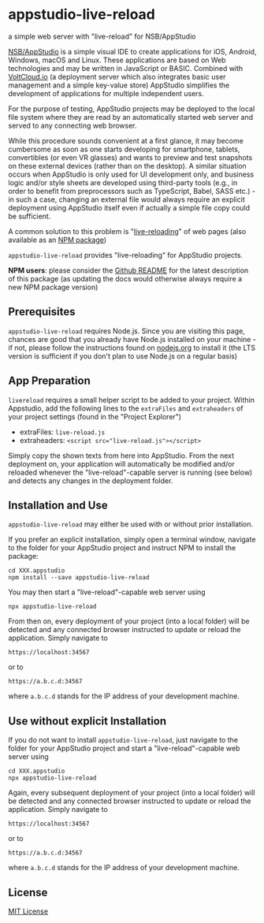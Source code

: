 # appstudio-live-reload #

a simple web server with "live-reload" for NSB/AppStudio

[NSB/AppStudio](https://www.nsbasic.com/) is a simple visual IDE to create applications for iOS, Android, Windows, macOS and Linux. These applications are based on Web technologies and may be written in JavaScript or BASIC. Combined with [VoltCloud.io](https://voltcloud.io/) (a deployment server which also integrates basic user management and a simple key-value store) AppStudio simplifies the development of applications for multiple independent users.

For the purpose of testing, AppStudio projects may be deployed to the local file system where they are read by an automatically started web server and served to any connecting web browser.

While this procedure sounds convenient at a first glance, it may become cumbersome as soon as one starts developing for smartphone, tablets, convertibles (or even VR glasses) and wants to preview and test snapshots on these external devices (rather than on the desktop). A similar situation occurs when AppStudio is only used for UI development only, and business logic and/or style sheets are developed using third-party tools (e.g., in order to benefit from preprocessors such as TypeScript, Babel, SASS etc.) - in such a case, changing an external file would always require an explicit deployment using AppStudio itself even if actually a simple file copy could be sufficient.

A common solution to this problem is "[live-reloading](http://livereload.com/)" of web pages (also available as an [NPM package](https://www.npmjs.com/package/livereload))

`appstudio-live-reload` provides "live-reloading" for AppStudio projects.

**NPM users**: please consider the [Github README](https://github.com/rozek/appstudio-live-reload/blob/main/README.md) for the latest description of this package (as updating the docs would otherwise always require a new NPM package version)

## Prerequisites ##

`appstudio-live-reload` requires Node.js. Since you are visiting this page, chances are good that you already have Node.js installed on your machine - if not, please follow the instructions found on [nodejs.org](https://nodejs.org/) to install it (the LTS version is sufficient if you don't plan to use Node.js on a regular basis)

## App Preparation ##

`livereload` requires a small helper script to be added to your project. Within Appstudio, add the following lines to the `extraFiles` and `extraheaders` of your project settings (found in the "Project Explorer")

* extraFiles: `live-reload.js`
* extraheaders: `<script src="live-reload.js"></script>`

Simply copy the shown texts from here into AppStudio. From the next deployment on, your application will automatically be modified and/or reloaded whenever the "live-reload"-capable server is running (see below) and detects any changes in the deployment folder.

## Installation and Use ##

`appstudio-live-reload` may either be used with or without prior installation.

If you prefer an explicit installation, simply open a terminal window, navigate to the folder for your AppStudio project and instruct NPM to install the package:

```
cd XXX.appstudio
npm install --save appstudio-live-reload
```

You may then start a "live-reload"-capable web server using

```
npx appstudio-live-reload
```

From then on, every deployment of your project (into a local folder) will be detected and any connected browser instructed to update or reload the application. Simply navigate to

```
https://localhost:34567
```

or to

```
https://a.b.c.d:34567
```

where `a.b.c.d` stands for the IP address of your development machine.

## Use without explicit Installation

If you do not want to install `appstudio-live-reload`, just navigate to the folder for your AppStudio project and start a "live-reload"-capable web server using

```
cd XXX.appstudio
npx appstudio-live-reload
```

Again, every subsequent deployment of your project (into a local folder) will be detected and any connected browser instructed to update or reload the application. Simply navigate to

```
https://localhost:34567
```

or to

```
https://a.b.c.d:34567
```

where `a.b.c.d` stands for the IP address of your development machine.

## License ##

[MIT License](LICENSE.md)
